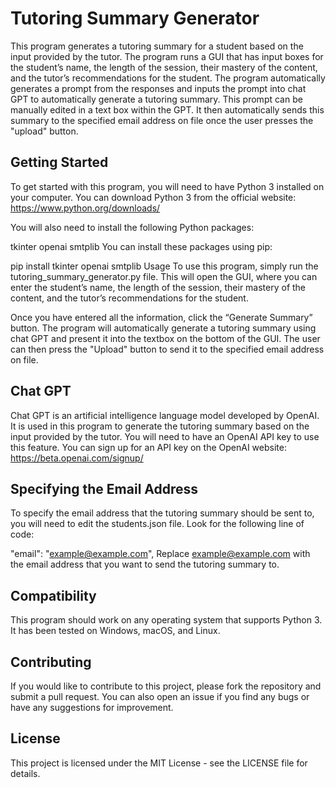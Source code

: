 # Tutoring Summary Generator
This program generates a tutoring summary for a student based on the input provided by the tutor. The program runs a GUI that has input boxes for the student’s name, the length of the session, their mastery of the content, and the tutor’s recommendations for the student. The program automatically generates a prompt from the responses and inputs the prompt into chat GPT to automatically generate a tutoring summary. This prompt can be manually edited in a text box within the GPT. It then automatically sends this summary to the specified email address on file once the user presses the "upload" button.

## Getting Started
To get started with this program, you will need to have Python 3 installed on your computer. You can download Python 3 from the official website: https://www.python.org/downloads/

You will also need to install the following Python packages:

tkinter
openai
smtplib
You can install these packages using pip:

pip install tkinter openai smtplib
Usage
To use this program, simply run the tutoring_summary_generator.py file. This will open the GUI, where you can enter the student’s name, the length of the session, their mastery of the content, and the tutor’s recommendations for the student.

Once you have entered all the information, click the “Generate Summary” button. The program will automatically generate a tutoring summary using chat GPT and present it into the textbox on the bottom of the GUI. The user can then press the "Upload" button to send it to the specified email address on file.

## Chat GPT
Chat GPT is an artificial intelligence language model developed by OpenAI. It is used in this program to generate the tutoring summary based on the input provided by the tutor. You will need to have an OpenAI API key to use this feature. You can sign up for an API key on the OpenAI website: https://beta.openai.com/signup/

## Specifying the Email Address
To specify the email address that the tutoring summary should be sent to, you will need to edit the students.json file. Look for the following line of code:

"email": "example@example.com",
Replace example@example.com with the email address that you want to send the tutoring summary to.

## Compatibility
This program should work on any operating system that supports Python 3. It has been tested on Windows, macOS, and Linux.

## Contributing
If you would like to contribute to this project, please fork the repository and submit a pull request. You can also open an issue if you find any bugs or have any suggestions for improvement.

## License
This project is licensed under the MIT License - see the LICENSE file for details.
